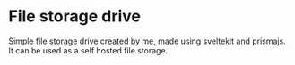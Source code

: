 # File storage drive
Simple file storage drive created by me, made using sveltekit and prismajs.
It can be used as a self hosted file storage.
